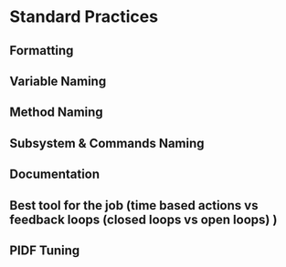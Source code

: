 # Standard Practices

## Formatting

## Variable Naming

## Method Naming

## Subsystem & Commands Naming

## Documentation

## Best tool for the job (time based actions vs feedback loops (closed loops vs open loops) )

## PIDF Tuning
